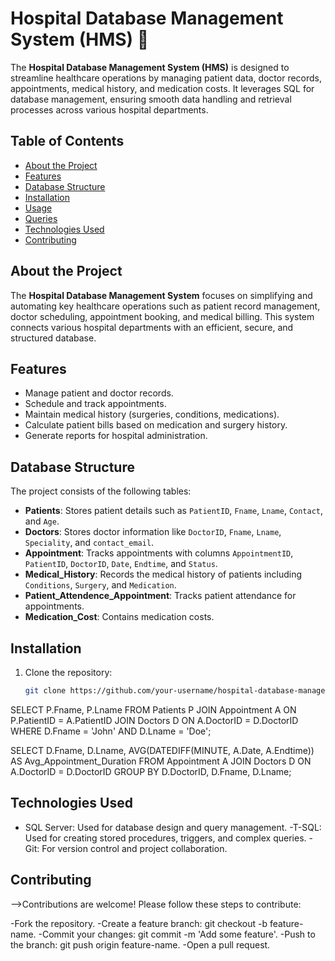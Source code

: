 # Hospital Database Management System (HMS) 🏥

The **Hospital Database Management System (HMS)** is designed to streamline healthcare operations by managing patient data, doctor records, appointments, medical history, and medication costs. It leverages SQL for database management, ensuring smooth data handling and retrieval processes across various hospital departments.

## Table of Contents
- [About the Project](#about-the-project)
- [Features](#features)
- [Database Structure](#database-structure)
- [Installation](#installation)
- [Usage](#usage)
- [Queries](#queries)
- [Technologies Used](#technologies-used)
- [Contributing](#contributing)

## About the Project

The **Hospital Database Management System** focuses on simplifying and automating key healthcare operations such as patient record management, doctor scheduling, appointment booking, and medical billing. This system connects various hospital departments with an efficient, secure, and structured database.

## Features
- Manage patient and doctor records.
- Schedule and track appointments.
- Maintain medical history (surgeries, conditions, medications).
- Calculate patient bills based on medication and surgery history.
- Generate reports for hospital administration.

## Database Structure
The project consists of the following tables:

- **Patients**: Stores patient details such as `PatientID`, `Fname`, `Lname`, `Contact`, and `Age`.
- **Doctors**: Stores doctor information like `DoctorID`, `Fname`, `Lname`, `Speciality`, and `contact_email`.
- **Appointment**: Tracks appointments with columns `AppointmentID`, `PatientID`, `DoctorID`, `Date`, `Endtime`, and `Status`.
- **Medical_History**: Records the medical history of patients including `Conditions`, `Surgery`, and `Medication`.
- **Patient_Attendence_Appointment**: Tracks patient attendance for appointments.
- **Medication_Cost**: Contains medication costs.

## Installation
1. Clone the repository:
   ```bash
   git clone https://github.com/your-username/hospital-database-management.git

SELECT P.Fname, P.Lname
FROM Patients P
JOIN Appointment A ON P.PatientID = A.PatientID
JOIN Doctors D ON A.DoctorID = D.DoctorID
WHERE D.Fname = 'John' AND D.Lname = 'Doe';

SELECT D.Fname, D.Lname, AVG(DATEDIFF(MINUTE, A.Date, A.Endtime)) AS Avg_Appointment_Duration
FROM Appointment A
JOIN Doctors D ON A.DoctorID = D.DoctorID
GROUP BY D.DoctorID, D.Fname, D.Lname;

## Technologies Used
- SQL Server: Used for database design and query management.
-T-SQL: Used for creating stored procedures, triggers, and complex queries.
-Git: For version control and project collaboration.

## Contributing
-->Contributions are welcome! Please follow these steps to contribute:

-Fork the repository.
-Create a feature branch: git checkout -b feature-name.
-Commit your changes: git commit -m 'Add some feature'.
-Push to the branch: git push origin feature-name.
-Open a pull request.

